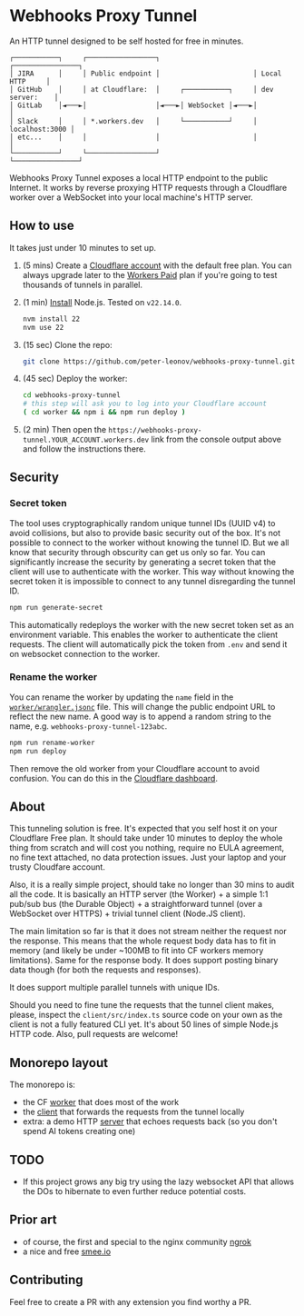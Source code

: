 # Webhooks Proxy Tunnel

An HTTP tunnel designed to be self hosted for free in minutes.

```console
┌───────────┐     ┌─────────────────┐                       ┌────────────────┐
│ JIRA      │     │ Public endpoint │                       │ Local HTTP     │
│ GitHub    │     │ at Cloudflare:  │     ┌───────────┐     │ dev server:    │
│ GitLab    │◄───►│                 │◄───►│ WebSocket │◄───►│                │
│ Slack     │     │ *.workers.dev   │     └───────────┘     │ localhost:3000 │
│ etc...    │     │                 │                       │                │
└───────────┘     └─────────────────┘                       └────────────────┘
```

Webhooks Proxy Tunnel exposes a local HTTP endpoint to the public Internet. It works by reverse proxying HTTP requests through a Cloudflare worker over a WebSocket into your local machine's HTTP server.

## How to use

It takes just under 10 minutes to set up.

1. (5 mins) Create a [Cloudflare account](https://www.cloudflare.com/) with the default free plan. You can always upgrade later to the [Workers Paid](https://developers.cloudflare.com/workers/platform/pricing/) plan if you're going to test thousands of tunnels in parallel.

1. (1 min) [Install](https://nodejs.org/en/download) Node.js. Tested on `v22.14.0`.

   ```bash
   nvm install 22
   nvm use 22
   ```

1. (15 sec) Clone the repo:

   ```bash
   git clone https://github.com/peter-leonov/webhooks-proxy-tunnel.git
   ```

1. (45 sec) Deploy the worker:

   ```bash
   cd webhooks-proxy-tunnel
   # this step will ask you to log into your Cloudflare account
   ( cd worker && npm i && npm run deploy )
   ```

1. (2 min) Then open the `https://webhooks-proxy-tunnel.YOUR_ACCOUNT.workers.dev` link from the console output above and follow the instructions there.

## Security

### Secret token

The tool uses cryptographically random unique tunnel IDs (UUID v4) to avoid collisions, but also to provide basic security out of the box. It's not possible to connect to the worker without knowing the tunnel ID. But we all know that security through obscurity can get us only so far. You can significantly increase the security by generating a secret token that the client will use to authenticate with the worker. This way without knowing the secret token it is impossible to connect to any tunnel disregarding the tunnel ID.

```bash
npm run generate-secret
```

This automatically redeploys the worker with the new secret token set as an environment variable. This enables the worker to authenticate the client requests. The client will automatically pick the token from `.env` and send it on websocket connection to the worker.

### Rename the worker

You can rename the worker by updating the `name` field in the [`worker/wrangler.jsonc`](worker/wrangler.jsonc#L7) file. This will change the public endpoint URL to reflect the new name. A good way is to append a random string to the name, e.g. `webhooks-proxy-tunnel-123abc`.

```bash
npm run rename-worker
npm run deploy
```

Then remove the old worker from your Cloudflare account to avoid confusion. You can do this in the [Cloudflare dashboard](https://dash.cloudflare.com/).

## About

This tunneling solution is free. It's expected that you self host it on your Cloudflare Free plan. It should take under 10 minutes to deploy the whole thing from scratch and will cost you nothing, require no EULA agreement, no fine text attached, no data protection issues. Just your laptop and your trusty Cloudfare account.

Also, it is a really simple project, should take no longer than 30 mins to audit all the code. It is basically an HTTP server (the Worker) + a simple 1:1 pub/sub bus (the Durable Object) + a straightforward tunnel (over a WebSocket over HTTPS) + trivial tunnel client (Node.JS client).

The main limitation so far is that it does not stream neither the request nor the response. This means that the whole request body data has to fit in memory (and likely be under ~100MB to fit into CF workers memory limitations). Same for the response body. It does support posting binary data though (for both the requests and responses).

It does support multiple parallel tunnels with unique IDs.

Should you need to fine tune the requests that the tunnel client makes, please, inspect the `client/src/index.ts` source code on your own as the client is not a fully featured CLI yet. It's about 50 lines of simple Node.js HTTP code. Also, pull requests are welcome!

## Monorepo layout

The monorepo is:

- the CF [worker](./worker#readme) that does most of the work
- the [client](./client#readme) that forwards the requests from the tunnel locally
- extra: a demo HTTP [server](./server#readme) that echoes requests back (so you don't spend AI tokens creating one)

## TODO

- If this project grows any big try using the lazy websocket API that allows the DOs to hibernate to even further reduce potential costs.

## Prior art

- of course, the first and special to the nginx community [ngrok](https://ngrok.com)
- a nice and free [smee.io](https://smee.io)

## Contributing

Feel free to create a PR with any extension you find worthy a PR.

<!-- https://deploy.workers.cloudflare.com/?url=https://github.com/peter-leonov/webhooks-proxy-tunnel/tree/main/worker -->
